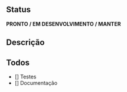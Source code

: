 ## Status
**PRONTO / EM DESENVOLVIMENTO / MANTER**

## Descrição


## Todos
- [] Testes
- [] Documentação

